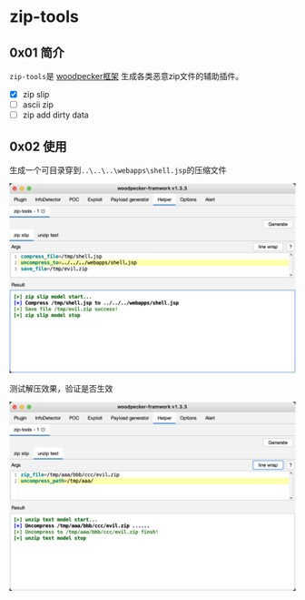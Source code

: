 # zip-tools

## 0x01 简介
`zip-tools`是 [woodpecker框架](https://github.com/woodpecker-framework/woodpecker-framwork-release/releases) 生成各类恶意zip文件的辅助插件。

* [x] zip slip
* [ ] ascii zip
* [ ] zip add dirty data

## 0x02 使用
生成一个可目录穿到`..\..\..\webapps\shell.jsp`的压缩文件

![](./docs/zip-slip.png)

测试解压效果，验证是否生效

![](./docs/unzip-test.png)

